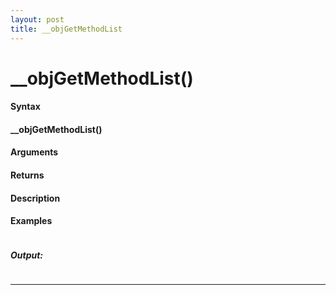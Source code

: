 ```yaml
---
layout: post
title: __objGetMethodList
---
```


# __objGetMethodList()


#### Syntax

#### __objGetMethodList()

#### Arguments

#### Returns

#### Description

#### Examples

```

```

##### Output:

```

```

---